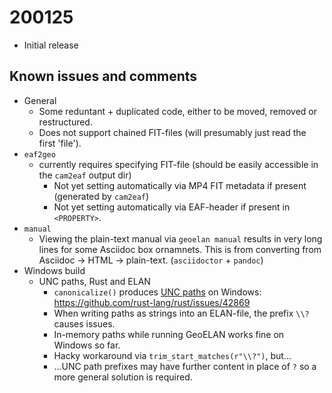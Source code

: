 # 200125
- Initial release
## Known issues and comments
- General
    - Some reduntant + duplicated code, either to be moved, removed or restructured.
    - Does not support chained FIT-files (will presumably just read the first 'file').
- `eaf2geo`
    - currently requires specifying FIT-file (should be easily accessible in the `cam2eaf` output dir)
        - Not yet setting automatically via MP4 FIT metadata if present (generated by `cam2eaf`)
        - Not yet setting automatically via EAF-header if present in `<PROPERTY>`.
- `manual`
    - Viewing the plain-text manual via `geoelan manual` results in very long lines for some Asciidoc box ornamnets. This is from converting from Asciidoc -> HTML -> plain-text. (`asciidoctor` + `pandoc`)
- Windows build
    - UNC paths, Rust and ELAN
        - `canonicalize()` produces [UNC paths](https://docs.microsoft.com/en-us/openspecs/windows_protocols/ms-dfsc/149a3039-98ce-491a-9268-2f5ddef08192) on Windows: <https://github.com/rust-lang/rust/issues/42869>
        - When writing paths as strings into an ELAN-file, the prefix `\\?` causes issues.
        - In-memory paths while running GeoELAN works fine on Windows so far.
        - Hacky workaround via `trim_start_matches(r"\\?")`, but...
        - ...UNC path prefixes may have further content in place of `?` so a more general solution is required.

